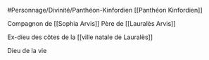 #Personnage/Divinité/Panthéon-Kinfordien [[Panthéon Kinfordien]] 

Compagnon de [[Sophia Arvis]]
Père de [[Lauralès Arvis]]

Ex-dieu des côtes de la [[ville natale de Lauralès]]

Dieu de la vie